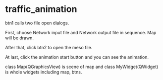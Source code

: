 # traffic_animation

btn1 calls two file open dialogs.

First, choose Network input file and Network output file in sequence.
Map will be drawn.

After that, click btn2 to open the meso file.

At last, click the animation start button and you can see the animation.

class Map(QGraphicsView) is scene of map
and class MyWidget(QWidget) is whole widgets including map, btns.
